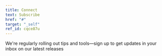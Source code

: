 ```yaml
---
title: Connect
text: Subscribe
href: "#"
target: "_self"
ref_id: cqce87u
---
```

We're regularly rolling out tips and tools—sign up to get updates in your inbox on our latest releases
